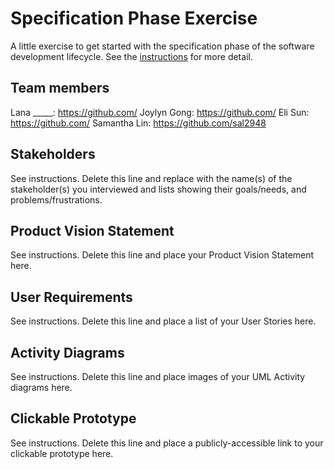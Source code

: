 # Specification Phase Exercise

A little exercise to get started with the specification phase of the software development lifecycle. See the [instructions](instructions.md) for more detail.

## Team members

Lana _____: https://github.com/
Joylyn Gong: https://github.com/
Eli Sun: https://github.com/
Samantha Lin: https://github.com/sal2948



## Stakeholders

See instructions. Delete this line and replace with the name(s) of the stakeholder(s) you interviewed and lists showing their goals/needs, and problems/frustrations.

## Product Vision Statement

See instructions. Delete this line and place your Product Vision Statement here.

## User Requirements

See instructions. Delete this line and place a list of your User Stories here.

## Activity Diagrams

See instructions. Delete this line and place images of your UML Activity diagrams here.

## Clickable Prototype

See instructions. Delete this line and place a publicly-accessible link to your clickable prototype here.
